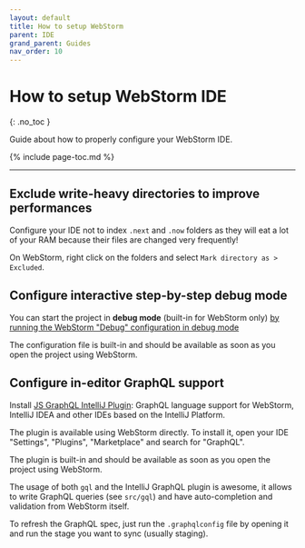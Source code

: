 ```yaml
---
layout: default
title: How to setup WebStorm
parent: IDE
grand_parent: Guides
nav_order: 10
---
```


# How to setup WebStorm IDE
{: .no_toc }

Guide about how to properly configure your WebStorm IDE.

{% include page-toc.md %}

---

## Exclude write-heavy directories to improve performances

Configure your IDE not to index `.next` and `.now` folders as they will eat a lot of your RAM because their files are changed very frequently!

On WebStorm, right click on the folders and select `Mark directory as > Excluded`.

## Configure interactive step-by-step debug mode

You can start the project in **debug mode** (built-in for WebStorm only) [by running the WebStorm "Debug" configuration in debug mode](https://youtu.be/3vbkiRAT4e8)

The configuration file is built-in and should be available as soon as you open the project using WebStorm.

## Configure in-editor GraphQL support

Install [JS GraphQL IntelliJ Plugin](https://github.com/jimkyndemeyer/js-graphql-intellij-plugin): GraphQL language support for WebStorm, IntelliJ IDEA and other IDEs based on the IntelliJ Platform.

The plugin is available using WebStorm directly. To install it, open your IDE "Settings", "Plugins", "Marketplace" and search for "GraphQL".

The plugin is built-in and should be available as soon as you open the project using WebStorm.

The usage of both `gql` and the IntelliJ GraphQL plugin is awesome, it allows to write GraphQL queries (see `src/gql`) and have auto-completion and validation from WebStorm itself.

To refresh the GraphQL spec, just run the `.graphqlconfig` file by opening it and run the stage you want to sync (usually staging).
